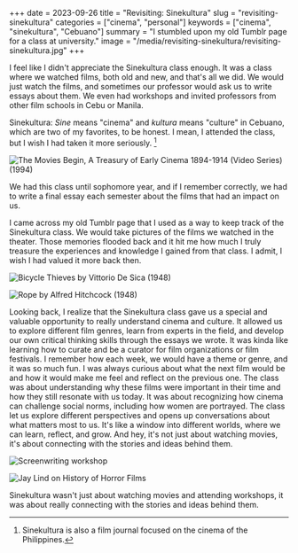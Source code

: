 +++
date = 2023-09-26
title = "Revisiting: Sinekultura"
slug = "revisiting-sinekultura"
categories = ["cinema", "personal"]
keywords = ["cinema", "sinekultura", "Cebuano"]
summary = "I stumbled upon my old Tumblr page for a class at university."
image = "/media/revisiting-sinekultura/revisiting-sinekultura.jpg"
+++


I feel like I didn't appreciate the Sinekultura class enough. It was a class where we watched films, both old and new, and that's all we did. We would just watch the films, and sometimes our professor would ask us to write essays about them. We even had workshops and invited professors from other film schools in Cebu or Manila.

Sinekultura: *Sine* means "cinema" and *kultura* means "culture" in Cebuano, which are two of my favorites, to be honest. I mean, I attended the class, but I wish I had taken it more seriously. [^1]

![The Movies Begin, A Treasury of Early Cinema 1894-1914 (Video Series) (1994)](/media/revisiting-sinekultura/sinekultura1.jpg "The Movies Begin, A Treasury of Early Cinema 1894-1914 (Video Series) (1994)")

We had this class until sophomore year, and if I remember correctly, we had to write a final essay each semester about the films that had an impact on us.

I came across my old Tumblr page that I used as a way to keep track of the Sinekultura class. We would take pictures of the films we watched in the theater. Those memories flooded back and it hit me how much I truly treasure the experiences and knowledge I gained from that class. I admit, I wish I had valued it more back then.

![Bicycle Thieves by Vittorio De Sica (1948)](/media/revisiting-sinekultura/sinekultura3.jpg "A scene from Bicycle Thieves by Vittorio De Sica (1948)")

![Rope by Alfred Hitchcock (1948)](/media/revisiting-sinekultura/sinekultura4.jpg "A scene from Rope by Alfred Hitchcock (1948)")

Looking back, I realize that the Sinekultura class gave us a special and valuable opportunity to really understand cinema and culture. It allowed us to explore different film genres, learn from experts in the field, and develop our own critical thinking skills through the essays we wrote. It was kinda like learning how to curate and be a curator for film organizations or film festivals. I remember how each week, we would have a theme or genre, and it was so much fun. I was always curious about what the next film would be and how it would make me feel and reflect on the previous one. The class was about understanding why these films were important in their time and how they still resonate with us today. It was about recognizing how cinema can challenge social norms, including how women are portrayed. The class let us explore different perspectives and opens up conversations about what matters most to us. It's like a window into different worlds, where we can learn, reflect, and grow. And hey, it's not just about watching movies, it's about connecting with the stories and ideas behind them.

![Screenwriting workshop](/media/revisiting-sinekultura/screenwriting-workshop.jpg "Screenwriting workshop")

![Jay Lind on History of Horror Films](/media/revisiting-sinekultura/jay-lind-workshop.jpg "Jay Lind on History of Horror Films")

Sinekultura wasn't just about watching movies and attending workshops, it was about really connecting with the stories and ideas behind them.



[^1]: Sinekultura is also a film journal focused on the cinema of the Philippines.